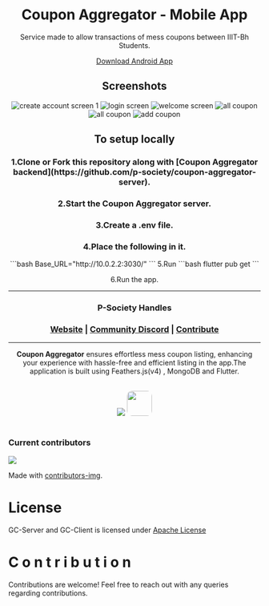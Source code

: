 <h1 align="center">
      Coupon Aggregator - Mobile App
	<br>
</h1>


<div align="center">
Service made to allow transactions of mess coupons between IIIT-Bh Students.

<a href="https://github.com/p-society/coupon-aggregator-client/releases/download/v1.0.0-alpha/app-release.apk">Download Android App</a>

<h2>Screenshots</h2>

<img title="create account screen 1" alt="create account screen 1" src="https://github.com/neoandmatrix/coupon-aggregator-client/blob/main/screenshots/register_screen.png">

<img title="login" alt="login screen" src="https://github.com/neoandmatrix/coupon-aggregator-client/blob/main/screenshots/login.png">

<img title="welcome screen" alt="welcome screen" src="https://github.com/neoandmatrix/coupon-aggregator-client/blob/main/screenshots/welcome_screen.png">

<img title="all coupon view 1" alt="all coupon" src="https://github.com/neoandmatrix/coupon-aggregator-client/blob/main/screenshots/view_coupon_1.png">

<img title="all coupon view 2" alt="all coupon" src="https://github.com/neoandmatrix/coupon-aggregator-client/blob/main/screenshots/view_coupon_2.png">

<img title="add coupon" alt="add coupon" src="https://github.com/neoandmatrix/coupon-aggregator-client/blob/main/screenshots/add_coupon.png">


<h2>To setup locally</h2>

<h3>1.Clone or Fork this repository along with [Coupon Aggregator backend](https://github.com/p-society/coupon-aggregator-server).</h3>

<h3>2.Start the Coupon Aggregator server.</h3>

<h3>3.Create a .env file.</h3>

<h3>4.Place the following in it.</h3>
```bash
Base_URL="http://10.0.2.2:3030/"
```
5.Run
```bash
flutter pub get
```

6.Run the app.

---

<h3>P-Society Handles</h3>
<h3 align="center">
	<a href="https://dev-psoc.netlify.app/">Website</a>
	<span> | </span>
	<a href="https://discord.gg/UhmKJGMnan">Community Discord</a>
	<span> | </span>
	<a href="https://github.com/p-society/gc-server/blob/main/docs/CONTRIBUTING.md">Contribute</a>
</h3>

</div>

----------------------------------------
<div align="center">
  
**Coupon Aggregator** ensures effortless mess coupon listing, enhancing your experience with hassle-free and efficient listing in the app.The application is built using Feathers.js(v4) , MongoDB and Flutter.
</div>
<div align="center">
<br/>
<img src='https://skillicons.dev/icons?i=nodejs,mongodb,flutter' ></img>
<img src='https://github.com/p-society/raag/assets/119437069/5f30138e-fa76-4947-946e-603d2de1550f' width='50' height='50' style='border-radius: 10px;'>

</div>
<br/>


### Current contributors <a name="Current contributors"></a>

<a href="https://github.com/p-society/coupon-aggregator-client/graphs/contributors">
  <img src="https://contributors-img.web.app/image?repo=p-society/coupon-aggregator-client" />
</a>

Made with [contributors-img](https://contributors-img.web.app).

# License <a name="License"></a>

GC-Server and GC-Client is licensed under [Apache License](https://github.com/p-society/coupon-aggregator-client/blob/master/LICENSE)


# C o n t r i b u t i o n
Contributions are welcome! Feel free to reach out with any queries regarding contributions.